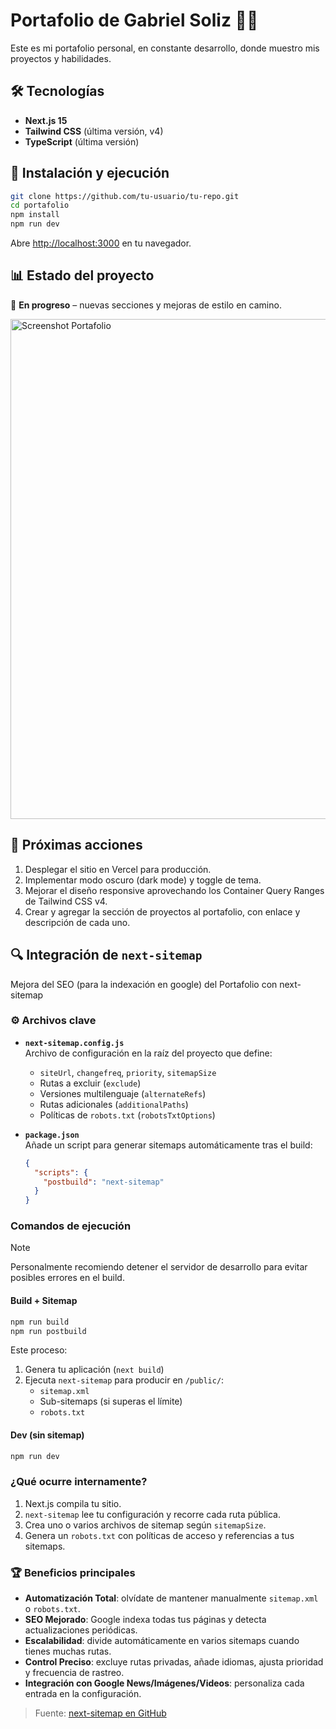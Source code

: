 # Portafolio de Gabriel Soliz 👨‍💻

Este es mi portafolio personal, en constante desarrollo, donde muestro mis proyectos y habilidades.

## 🛠️ Tecnologías

- **Next.js 15**
- **Tailwind CSS** (última versión, v4)
- **TypeScript** (última versión)

## 🚀 Instalación y ejecución

```bash
git clone https://github.com/tu-usuario/tu-repo.git
cd portafolio
npm install
npm run dev
```

Abre [http://localhost:3000](http://localhost:3000) en tu navegador.

## 📊 Estado del proyecto

🚧 **En progreso** – nuevas secciones y mejoras de estilo en camino.

<img src="https://github.com/user-attachments/assets/3ef82996-b5a9-496d-9802-075ea195cb22" alt="Screenshot Portafolio" width="800px" />

## 📝 Próximas acciones

1. Desplegar el sitio en Vercel para producción.
2. Implementar modo oscuro (dark mode) y toggle de tema.
3. Mejorar el diseño responsive aprovechando los Container Query Ranges de Tailwind CSS v4.
4. Crear y agregar la sección de proyectos al portafolio, con enlace y descripción de cada uno.

## 🔍 Integración de `next-sitemap`

Mejora del SEO (para la indexación en google) del Portafolio con next-sitemap

### ⚙️ Archivos clave

- **`next-sitemap.config.js`**  
  Archivo de configuración en la raíz del proyecto que define:

  - `siteUrl`, `changefreq`, `priority`, `sitemapSize`
  - Rutas a excluir (`exclude`)
  - Versiones multilenguaje (`alternateRefs`)
  - Rutas adicionales (`additionalPaths`)
  - Políticas de `robots.txt` (`robotsTxtOptions`)

- **`package.json`**  
  Añade un script para generar sitemaps automáticamente tras el build:
  ```json
  {
    "scripts": {
      "postbuild": "next-sitemap"
    }
  }
  ```

### Comandos de ejecución

> [!NOTE]
> Personalmente recomiendo detener el servidor de desarrollo para evitar posibles errores en el build.

#### Build + Sitemap

```bash
npm run build
npm run postbuild
```

Este proceso:

1. Genera tu aplicación (`next build`)
2. Ejecuta `next-sitemap` para producir en `/public/`:
   - `sitemap.xml`
   - Sub-sitemaps (si superas el límite)
   - `robots.txt`

#### Dev (sin sitemap)

```bash
npm run dev
```

### ¿Qué ocurre internamente?

1. Next.js compila tu sitio.
2. `next-sitemap` lee tu configuración y recorre cada ruta pública.
3. Crea uno o varios archivos de sitemap según `sitemapSize`.
4. Genera un `robots.txt` con políticas de acceso y referencias a tus sitemaps.

### 🏆 Beneficios principales

- **Automatización Total**: olvídate de mantener manualmente `sitemap.xml` o `robots.txt`.
- **SEO Mejorado**: Google indexa todas tus páginas y detecta actualizaciones periódicas.
- **Escalabilidad**: divide automáticamente en varios sitemaps cuando tienes muchas rutas.
- **Control Preciso**: excluye rutas privadas, añade idiomas, ajusta prioridad y frecuencia de rastreo.
- **Integración con Google News/Imágenes/Videos**: personaliza cada entrada en la configuración.

> Fuente: [next-sitemap en GitHub](https://github.com/iamvishnusankar/next-sitemap)
